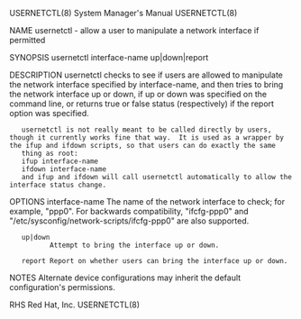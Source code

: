 USERNETCTL(8)                                                                              System Manager's Manual                                                                              USERNETCTL(8)



NAME
       usernetctl - allow a user to manipulate a network interface if permitted

SYNOPSIS
       usernetctl interface-name up|down|report

DESCRIPTION
       usernetctl  checks  to see if users are allowed to manipulate the network interface specified by interface-name, and then tries to bring the network interface up or down, if up or down was specified
       on the command line, or returns true or false status (respectively) if the report option was specified.

       usernetctl is not really meant to be called directly by users, though it currently works fine that way.  It is used as a wrapper by the ifup and ifdown scripts, so that users can do exactly the same
       thing as root:
       ifup interface-name
       ifdown interface-name
       and ifup and ifdown will call usernetctl automatically to allow the interface status change.

OPTIONS
       interface-name
              The name of the network interface to check; for example, "ppp0".  For backwards compatibility, "ifcfg-ppp0" and "/etc/sysconfig/network-scripts/ifcfg-ppp0" are also supported.

       up|down
              Attempt to bring the interface up or down.

       report Report on whether users can bring the interface up or down.

NOTES
       Alternate device configurations may inherit the default configuration's permissions.



RHS                                                                                             Red Hat, Inc.                                                                                   USERNETCTL(8)
